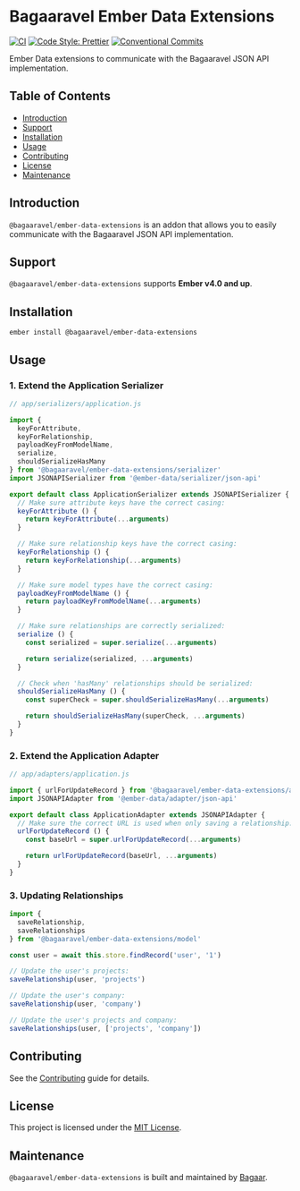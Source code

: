 # Bagaaravel Ember Data Extensions

[![CI](https://github.com/Bagaar/ember-data-extensions/workflows/CI/badge.svg)](https://github.com/Bagaar/ember-data-extensions/actions?query=workflow%3ACI)
[![Code Style: Prettier](https://img.shields.io/badge/code_style-prettier-ff69b4.svg)](https://github.com/prettier/prettier)
[![Conventional Commits](https://img.shields.io/badge/Conventional%20Commits-1.0.0-yellow.svg)](https://conventionalcommits.org)

Ember Data extensions to communicate with the Bagaaravel JSON API implementation.

## Table of Contents

- [Introduction](#introduction)
- [Support](#support)
- [Installation](#installation)
- [Usage](#usage)
- [Contributing](#contributing)
- [License](#license)
- [Maintenance](#maintenance)

## Introduction

`@bagaaravel/ember-data-extensions` is an addon that allows you to easily communicate with the Bagaaravel JSON API implementation.

## Support

`@bagaaravel/ember-data-extensions` supports **Ember v4.0 and up**.

## Installation

```shell
ember install @bagaaravel/ember-data-extensions
```

## Usage

### 1\. Extend the Application Serializer

```javascript
// app/serializers/application.js

import {
  keyForAttribute,
  keyForRelationship,
  payloadKeyFromModelName,
  serialize,
  shouldSerializeHasMany
} from '@bagaaravel/ember-data-extensions/serializer'
import JSONAPISerializer from '@ember-data/serializer/json-api'

export default class ApplicationSerializer extends JSONAPISerializer {
  // Make sure attribute keys have the correct casing:
  keyForAttribute () {
    return keyForAttribute(...arguments)
  }

  // Make sure relationship keys have the correct casing:
  keyForRelationship () {
    return keyForRelationship(...arguments)
  }

  // Make sure model types have the correct casing:
  payloadKeyFromModelName () {
    return payloadKeyFromModelName(...arguments)
  }

  // Make sure relationships are correctly serialized:
  serialize () {
    const serialized = super.serialize(...arguments)

    return serialize(serialized, ...arguments)
  }

  // Check when 'hasMany' relationships should be serialized:
  shouldSerializeHasMany () {
    const superCheck = super.shouldSerializeHasMany(...arguments)

    return shouldSerializeHasMany(superCheck, ...arguments)
  }
}
```

### 2\. Extend the Application Adapter

```javascript
// app/adapters/application.js

import { urlForUpdateRecord } from '@bagaaravel/ember-data-extensions/adapter'
import JSONAPIAdapter from '@ember-data/adapter/json-api'

export default class ApplicationAdapter extends JSONAPIAdapter {
  // Make sure the correct URL is used when only saving a relationship:
  urlForUpdateRecord () {
    const baseUrl = super.urlForUpdateRecord(...arguments)

    return urlForUpdateRecord(baseUrl, ...arguments)
  }
}
```

### 3\. Updating Relationships

```javascript
import {
  saveRelationship,
  saveRelationships
} from '@bagaaravel/ember-data-extensions/model'

const user = await this.store.findRecord('user', '1')

// Update the user's projects:
saveRelationship(user, 'projects')

// Update the user's company:
saveRelationship(user, 'company')

// Update the user's projects and company:
saveRelationships(user, ['projects', 'company'])
```

## Contributing

See the [Contributing](CONTRIBUTING.md) guide for details.

## License

This project is licensed under the [MIT License](./LICENSE.md).

## Maintenance

`@bagaaravel/ember-data-extensions` is built and maintained by [Bagaar](https://bagaar.be).
